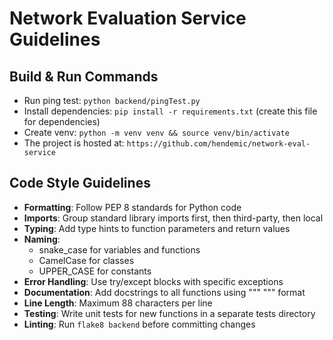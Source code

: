 # Network Evaluation Service Guidelines

## Build & Run Commands
- Run ping test: `python backend/pingTest.py`
- Install dependencies: `pip install -r requirements.txt` (create this file for dependencies)
- Create venv: `python -m venv venv && source venv/bin/activate`
- The project is hosted at: `https://github.com/hendemic/network-eval-service`

## Code Style Guidelines
- **Formatting**: Follow PEP 8 standards for Python code
- **Imports**: Group standard library imports first, then third-party, then local
- **Typing**: Add type hints to function parameters and return values
- **Naming**:
  - snake_case for variables and functions
  - CamelCase for classes
  - UPPER_CASE for constants
- **Error Handling**: Use try/except blocks with specific exceptions
- **Documentation**: Add docstrings to all functions using """ """ format
- **Line Length**: Maximum 88 characters per line
- **Testing**: Write unit tests for new functions in a separate tests directory
- **Linting**: Run `flake8 backend` before committing changes
